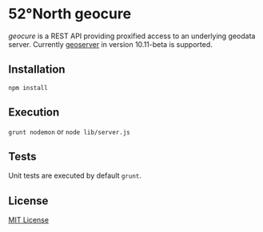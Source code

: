 # 52°North geocure

_geocure_ is a REST API providing proxified access to an underlying geodata
server. Currently [geoserver](http://geoserver.org/) in version 10.11-beta is supported.

## Installation

`npm install`

## Execution

`grunt nodemon` or `node lib/server.js`

## Tests

Unit tests are executed by default `grunt`.

## License

[MIT License](./LICENSE.md)
